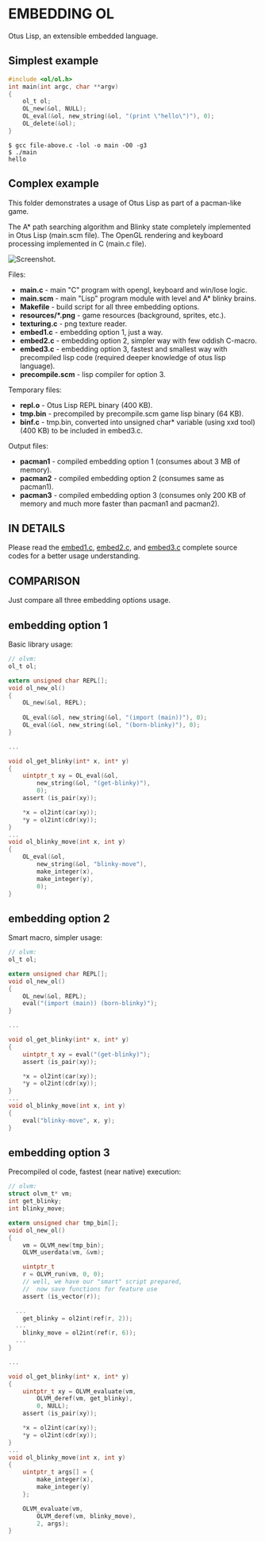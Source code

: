 EMBEDDING OL
============

Otus Lisp, an extensible embedded language.

## Simplest example

```c
#include <ol/ol.h>
int main(int argc, char **argv)
{
	ol_t ol;
	OL_new(&ol, NULL);
	OL_eval(&ol, new_string(&ol, "(print \"hello\")"), 0);
	OL_delete(&ol);
}
```
```shell
$ gcc file-above.c -lol -o main -O0 -g3
$ ./main
hello
```

## Complex example
This folder demonstrates a usage of Otus Lisp as part of a pacman-like game.

The A* path searching algorithm and Blinky state completely implemented in Otus Lisp (main.scm file). The OpenGL rendering and keyboard processing implemented in C (main.c file).

![Screenshot.](https://raw.githubusercontent.com/yuriy-chumak/ol/gh-pages/assets/ol/pacman.png "screenshot")

Files:
* **main.c** - main "C" program with opengl, keyboard and win/lose logic.
* **main.scm** - main "Lisp" program module with level and A* blinky brains.
* **Makefile** - build script for all three embedding options.
* **resources/*.png** - game resources (background, sprites, etc.).
* **texturing.c** - png texture reader.
* **embed1.c** - embedding option 1, just a way.
* **embed2.c** - embedding option 2, simpler way with few oddish C-macro.
* **embed3.c** - embedding option 3, fastest and smallest way with precompiled lisp code (required deeper knowledge of otus lisp language).
* **precompile.scm** - lisp compiler for option 3.

Temporary files:
* **repl.o** - Otus Lisp REPL binary (400 KB).
* **tmp.bin** - precompiled by precompile.scm game lisp binary (64 KB).
* **binf.c** - tmp.bin, converted into unsigned char* variable (using xxd tool) (400 KB) to be included in embed3.c.

Output files:
* **pacman1** - compiled embedding option 1 (consumes about 3 MB of memory).
* **pacman2** - compiled embedding option 2 (consumes same as pacman1).
* **pacman3** - compiled embedding option 3 (consumes only 200 KB of memory and much more faster than pacman1 and pacman2).

IN DETAILS
----------

Please read the
[embed1.c](https://github.com/yuriy-chumak/ol/blob/master/samples/pacman/embed1.c),
[embed2.c](https://github.com/yuriy-chumak/ol/blob/master/samples/pacman/embed2.c), and
[embed3.c](https://github.com/yuriy-chumak/ol/blob/master/samples/pacman/embed3.c) complete source codes for a better usage understanding.

COMPARISON
----------

Just compare all three embedding options usage.

## embedding option 1

Basic library usage:
```c
// olvm:
ol_t ol;

extern unsigned char REPL[];
void ol_new_ol()
{
	OL_new(&ol, REPL);
	
	OL_eval(&ol, new_string(&ol, "(import (main))"), 0);
	OL_eval(&ol, new_string(&ol, "(born-blinky)"), 0);
}

...

void ol_get_blinky(int* x, int* y)
{
	uintptr_t xy = OL_eval(&ol,
		new_string(&ol, "(get-blinky)"),
		0);
	assert (is_pair(xy));

	*x = ol2int(car(xy));
	*y = ol2int(cdr(xy));
}
...
void ol_blinky_move(int x, int y)
{
	OL_eval(&ol,
		new_string(&ol, "blinky-move"),
		make_integer(x),
		make_integer(y),
		0);
}

```

## embedding option 2

Smart macro, simpler usage:
```c
// olvm:
ol_t ol;

extern unsigned char REPL[];
void ol_new_ol()
{
	OL_new(&ol, REPL);
	eval("(import (main)) (born-blinky)");
}

...

void ol_get_blinky(int* x, int* y)
{
	uintptr_t xy = eval("(get-blinky)");
	assert (is_pair(xy));

	*x = ol2int(car(xy));
	*y = ol2int(cdr(xy));
}
...
void ol_blinky_move(int x, int y)
{
	eval("blinky-move", x, y);
}

```

## embedding option 3

Precompiled ol code, fastest (near native) execution:
```c
// olvm:
struct olvm_t* vm;
int get_blinky;
int blinky_move;

extern unsigned char tmp_bin[];
void ol_new_ol()
{
	vm = OLVM_new(tmp_bin);
	OLVM_userdata(vm, &vm);

	uintptr_t
	r = OLVM_run(vm, 0, 0);
	// well, we have our "smart" script prepared,
	//  now save functions for feature use
	assert (is_vector(r));

  ...
	get_blinky = ol2int(ref(r, 2));
  ...
	blinky_move = ol2int(ref(r, 6));
  ...
}

...

void ol_get_blinky(int* x, int* y)
{
	uintptr_t xy = OLVM_evaluate(vm,
		OLVM_deref(vm, get_blinky),
		0, NULL);
	assert (is_pair(xy));

	*x = ol2int(car(xy));
	*y = ol2int(cdr(xy));
}
...
void ol_blinky_move(int x, int y)
{
	uintptr_t args[] = {
		make_integer(x),
		make_integer(y)
	};

	OLVM_evaluate(vm,
		OLVM_deref(vm, blinky_move),
		2, args);
}

```
